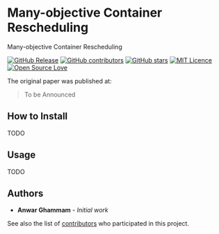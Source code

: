 # Many-objective Container Rescheduling

Many-objective Container Rescheduling

[![GitHub Release](https://img.shields.io/github/release/iselab-dearborn/many-objective-container-rescheduling.svg)](https://github.com/iselab-dearborn/many-objective-container-rescheduling/releases/latest)
[![GitHub contributors](https://img.shields.io/github/contributors/iselab-dearborn/many-objective-container-rescheduling.svg)](https://github.com/iselab-dearborn/many-objective-container-rescheduling/graphs/contributors)
[![GitHub stars](https://img.shields.io/github/stars/iselab-dearborn/many-objective-container-rescheduling.svg)](https://github.com/iselab-dearborn/many-objective-container-rescheduling)
[![MIT Licence](https://badges.frapsoft.com/os/mit/mit.svg?v=103)](https://opensource.org/licenses/mit-license.php)
[![Open Source Love](https://badges.frapsoft.com/os/v1/open-source.svg?v=103)](https://github.com/ellerbrock/open-source-badges/)

The original paper was published at:

> To be Announced 

## How to Install

TODO

## Usage

TODO

## Authors

* **Anwar Ghammam** - *Initial work*

See also the list of [contributors](https://github.com/iselab-dearborn/many-objective-container-rescheduling/graphs/contributors) who participated in this project.

